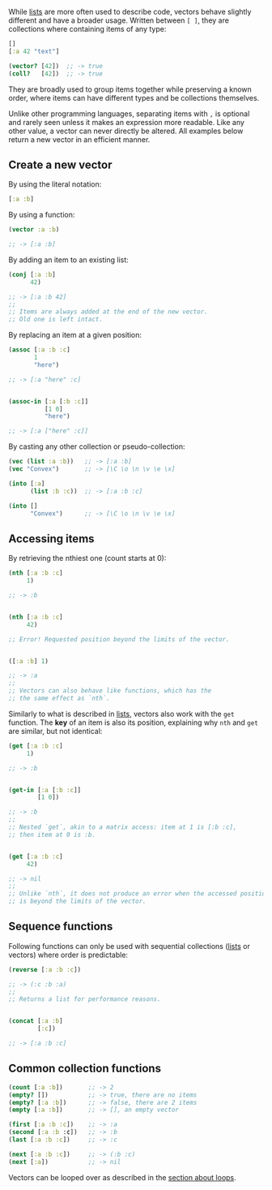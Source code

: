 While [lists](/cvm/data-types/list) are more often used to describe code, vectors behave slightly different and have a broader usage.
Written between `[ ]`, they are collections where containing items of any type:

```clojure
[]
[:a 42 "text"]

(vector? [42])  ;; -> true
(coll?   [42])  ;; -> true
```

They are broadly used to group items together while preserving a known order, where items can have different types and be collections
themselves.

Unlike other programming languages, separating items with `,` is optional and rarely seen unless it makes an expression more readable.
Like any other value, a vector can never directly be altered. All examples below return a new vector in an efficient manner.



## Create a new vector

By using the literal notation:

```clojure
[:a :b]
```

By using a function:

```clojure
(vector :a :b)

;; -> [:a :b]
```

By adding an item to an existing list:

```clojure
(conj [:a :b]
      42)

;; -> [:a :b 42]
;;
;; Items are always added at the end of the new vector.
;; Old one is left intact.
```

By replacing an item at a given position:

```clojure
(assoc [:a :b :c]
       1
       "here")

;; -> [:a "here" :c]


(assoc-in [:a [:b :c]]
          [1 0]
          "here")

;; -> [:a ["here" :c]]

```

By casting any other collection or pseudo-collection:

```clojure
(vec (list :a :b))   ;; -> [:a :b]
(vec "Convex")       ;; -> [\C \o \n \v \e \x]

(into [:a]
      (list :b :c))  ;; -> [:a :b :c]

(into []
      "Convex")      ;; -> [\C \o \n \v \e \x]
```


## Accessing items

By retrieving the nthiest one (count starts at 0):

```clojure
(nth [:a :b :c]
     1)

;; -> :b


(nth [:a :b :c]
     42)

;; Error! Requested position beyond the limits of the vector.


([:a :b] 1)

;; -> :a
;;
;; Vectors can also behave like functions, which has the
;; the same effect as `nth`.
```

Similarly to what is described in [lists](/cvm/data-types/list), vectors also work with the `get` function.
The **key** of an item is also its position, explaining why `nth` and `get` are similar, but not identical:

```clojure
(get [:a :b :c]
     1)

;; -> :b


(get-in [:a [:b :c]]
        [1 0])

;; -> :b
;;
;; Nested `get`, akin to a matrix access: item at 1 is [:b :c],
;; then item at 0 is :b.


(get [:a :b :c]
     42)

;; -> nil
;;
;; Unlike `nth`, it does not produce an error when the accessed position
;; is beyond the limits of the vector.
```


## Sequence functions

Following functions can only be used with sequential collections ([lists](/cvm/data-types/list) or vectors) where order is predictable:

```clojure
(reverse [:a :b :c])

;; -> (:c :b :a)
;;
;; Returns a list for performance reasons.


(concat [:a :b]
        [:c])

;; -> [:a :b :c]
```


## Common collection functions

```clojure
(count [:a :b])       ;; -> 2
(empty? [])           ;; -> true, there are no items
(empty? [:a :b])      ;; -> false, there are 2 items
(empty [:a :b])       ;; -> [], an empty vector

(first [:a :b :c])    ;; -> :a
(second [:a :b :¢])   ;; -> :b
(last [:a :b :c])     ;; -> :c

(next [:a :b :c])     ;; -> (:b :c)
(next [:a])           ;; -> nil
```

Vectors can be looped over as described in the [section about loops](/cvm/loops).
